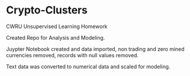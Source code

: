 # Crypto-Clusters

CWRU Unsupervised Learning Homework

Created Repo for Analysis and Modeling.

Juypter Notebook created and data imported, non trading and zero mined currencies removed, records with null values removed.

Text data was converted to numerical data and scaled for modeling.

